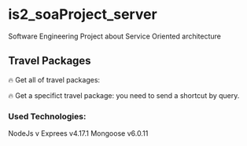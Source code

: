 # is2_soaProject_server
Software Engineering Project about Service Oriented architecture


## Travel Packages

🔥 Get all of travel packages:

🔥 Get a specifict travel package:
you need to send a shortcut by query.

### Used Technologies:
NodeJs v
Exprees v4.17.1
Mongoose v6.0.11
